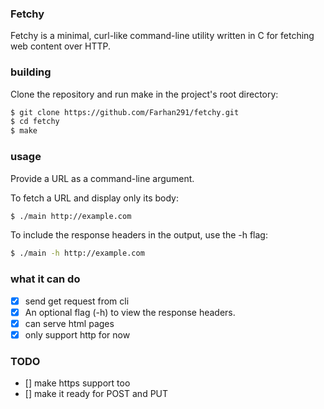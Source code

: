 ### Fetchy
Fetchy is a minimal, curl-like command-line utility written in C for fetching web content over HTTP.

### building

Clone the repository and run make in the project's root directory:
```bash
$ git clone https://github.com/Farhan291/fetchy.git
$ cd fetchy
$ make 
```

### usage

Provide a URL as a command-line argument.

To fetch a URL and display only its body:
```bash
$ ./main http://example.com
```
To include the response headers in the output, use the -h flag:
```bash
$ ./main -h http://example.com
```
### what it can do
- [x]  send get request from cli
- [x]  An optional flag (-h) to view the response headers.
- [x]  can serve html pages
- [x]  only support http for now

### TODO 
- [] make https support too
- [] make it ready for POST and PUT

